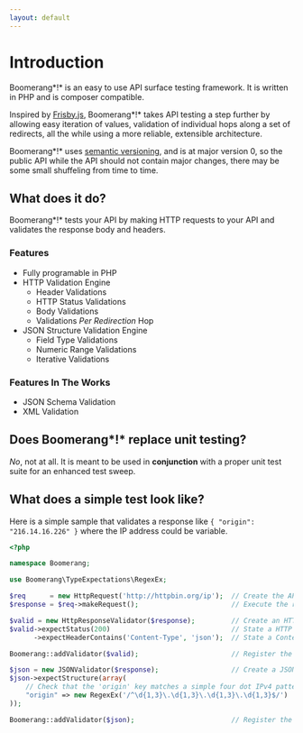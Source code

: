 ```yaml
---
layout: default
---
```


# Introduction

Boomerang*!* is an easy to use API surface testing framework. It is written in PHP and is composer compatible.

Inspired by [Frisby.js](http://frisbyjs.com/), Boomerang*!* takes API testing a step further by allowing easy iteration of values, validation of individual hops along a set of redirects, all the while using a more reliable, extensible architecture.

Boomerang*!* uses [semantic versioning](http://semver.org/), and is at major version 0, so the public API while the API should not contain major changes, there may be some small shuffeling from time to time.

## What does it do?

Boomerang*!* tests your API by making HTTP requests to your API and validates the response body and headers.

### Features

- Fully programable in PHP
- HTTP Validation Engine
	- Header Validations
	- HTTP Status Validations
	- Body Validations
	- Validations *Per Redirection* Hop
- JSON Structure Validation Engine
	- Field Type Validations
	- Numeric Range Validations
	- Iterative Validations

### Features In The Works

- JSON Schema Validation
- XML Validation

## Does Boomerang*!* replace unit testing?

*No*, not at all.  It is meant to be used in **conjunction** with a proper unit test suite for an enhanced test sweep.

## What does a simple test look like?

Here is a simple sample that validates a response like `{ "origin": "216.14.16.226" }` where the IP address could be variable.

```php
<?php

namespace Boomerang;

use Boomerang\TypeExpectations\RegexEx;

$req      = new HttpRequest('http://httpbin.org/ip');  // Create the API Request
$response = $req->makeRequest();                       // Execute the request, return a Response object

$valid = new HttpResponseValidator($response);         // Create an HTTP response validator.
$valid->expectStatus(200)                              // State a HTTP 200 status expectation
      ->expectHeaderContains('Content-Type', 'json');  // State a Content-Type expectation

Boomerang::addValidator($valid);                       // Register the validator with Boomerang

$json = new JSONValidator($response);                  // Create a JSON Validator
$json->expectStructure(array(
	// Check that the 'origin' key matches a simple four dot IPv4 pattern.
	"origin" => new RegexEx('/^\d{1,3}\.\d{1,3}\.\d{1,3}\.\d{1,3}$/')
));

Boomerang::addValidator($json);                        // Register the validator with Boomerang
```

